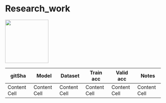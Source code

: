 # Research_work

<img src="https://s2.gifyu.com/images/giphy9bab33dfe1b81c42.gif" width="140" height="140" />


| gitSha        | Model         | Dataset       | Train acc     | Valid acc     | Notes         | 
| ------------- | ------------- | ------------- | ------------- | ------------- | ------------- |
| Content Cell  | Content Cell  | Content Cell  | Content Cell  | Content Cell  | Content Cell  |
